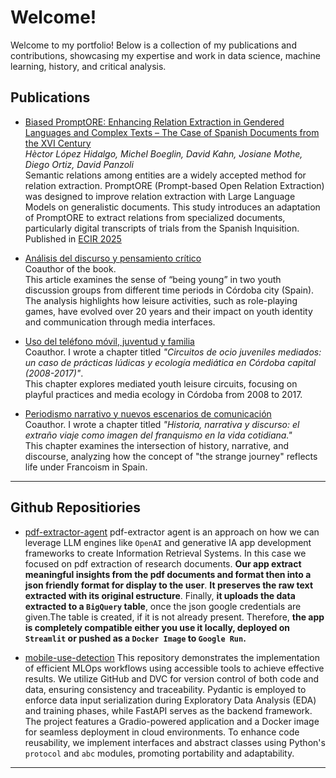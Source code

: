 # Welcome!

Welcome to my portfolio! Below is a collection of my publications and contributions, showcasing my expertise and work in data science, machine learning, history, and critical analysis.

## Publications

- [Biased PromptORE: Enhancing Relation Extraction in Gendered Languages and Complex Texts – The Case of Spanish Documents from the XVI Century](https://arxiv.org/abs/2406.00027)  
  *Hèctor López Hidalgo, Michel Boeglin, David Kahn, Josiane Mothe, Diego Ortiz, David Panzoli*  
  Semantic relations among entities are a widely accepted method for relation extraction. PromptORE (Prompt-based Open Relation Extraction) was designed to improve relation extraction with Large Language Models on generalistic documents. This study introduces an adaptation of PromptORE to extract relations from specialized documents, particularly digital transcripts of trials from the Spanish Inquisition.
  Published in [ECIR 2025](https://ecir2025.eu/accepted-papers/)

- [Análisis del discurso y pensamiento crítico](https://egregius.es/catalogo/analisis-del-discurso-y-pensamiento-critico/)  
  Coauthor of the book.  
  This article examines the sense of “being young” in two youth discussion groups from different time periods in Córdoba city (Spain). The analysis highlights how leisure activities, such as role-playing games, have evolved over 20 years and their impact on youth identity and communication through media interfaces.

- [Uso del teléfono móvil, juventud y familia](https://egregius.es/catalogo/uso-del-telefono-movil-juventud-y-familia/)  
  Coauthor. I wrote a chapter titled *"Circuitos de ocio juveniles mediados: un caso de prácticas lúdicas y ecología mediática en Córdoba capital (2008-2017)"*.  
  This chapter explores mediated youth leisure circuits, focusing on playful practices and media ecology in Córdoba from 2008 to 2017.

- [Periodismo narrativo y nuevos escenarios de comunicación](https://egregius.es/catalogo/periodismo-narrativo-y-nuevos-escenarios-de-comunicacion/)  
  Coauthor. I wrote a chapter titled *"Historia, narrativa y discurso: el extraño viaje como imagen del franquismo en la vida cotidiana."*  
  This chapter examines the intersection of history, narrative, and discourse, analyzing how the concept of "the strange journey" reflects life under Francoism in Spain.

---

## Github Repositiories

- [pdf-extractor-agent](https://github.com/HlhDataScience/pdf-extractor-agent)
  pdf-extractor agent is an approach on how we can leverage LLM engines like `OpenAI` and generative IA app development
 frameworks to create Information Retrieval Systems. In this case we focused on pdf extraction of research documents.
 **Our app extract meaningful insights from the pdf documents and format then into a json friendly format for display to
 the user**. **It preserves the raw text extracted with its original estructure**. Finally, **it uploads the data extracted 
 to a `BigQuery` table**, once the json google credentials are given.The table is created, if it is not already present.
 Therefore, **the app is completely compatible either you use it locally, deployed on `Streamlit` or pushed as a `Docker Image` to 
 `Google Run`.**

- [mobile-use-detection](https://github.com/HlhDataScience/mobile-use-detection)
  This repository demonstrates the implementation of efficient MLOps workflows using accessible tools to achieve effective results.
  We utilize GitHub and DVC for version control of both code and data, ensuring consistency and traceability. Pydantic is employed to enforce data
   input serialization during Exploratory Data Analysis (EDA)   and training phases, while FastAPI serves as the backend framework.
   The project features a Gradio-powered application and a Docker image for seamless deployment in cloud environments.
   To enhance code reusability, we implement interfaces and abstract classes using Python's `protocol` and `abc` modules,
   promoting portability and  adaptability.

---
